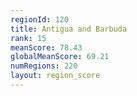 ```yaml
---
regionId: 120
title: Antigua and Barbuda
rank: 15
meanScore: 78.43
globalMeanScore: 69.21
numRegions: 220
layout: region_score
---
```

